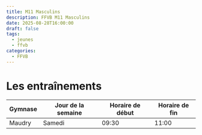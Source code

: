 ```yaml
---
title: M11 Masculins
description: FFVB M11 Masculins
date: 2025-08-28T16:00:00
draft: false
tags:
  - jeunes
  - ffvb
categories:
  - FFVB
---
```


# Les entraînements

| Gymnase | Jour de la semaine | Horaire de début | Horaire de fin |
| ------- | ------------------ | ---------------- | -------------- |
| Maudry  | Samedi             | 09:30            | 11:00          |
